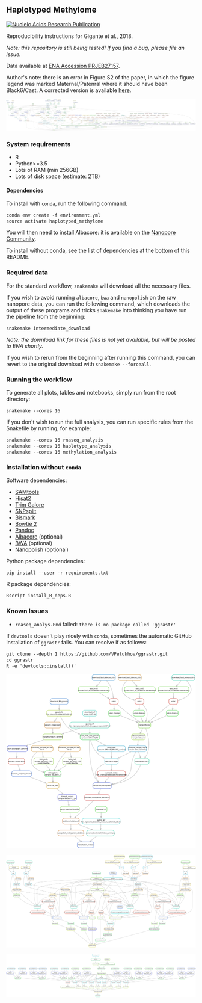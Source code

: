 ## Haplotyped Methylome

[![Nucleic Acids Research Publication](https://zenodo.org/badge/doi/10.1093/nar/gkz107.svg)](https://doi.org/10.1101/445924)

Reproducibility instructions for Gigante et al., 2018.

_Note: this repository is still being tested! If you find a bug, please file an issue._

Data available at [ENA Accession PRJEB27157](https://www.ebi.ac.uk/ena/data/view/PRJEB27157).

Author's note: there is an error in Figure S2 of the paper, in which the figure legend was marked Maternal/Patenral where it should have been Black6/Cast. A corrected version is available [here](https://raw.githubusercontent.com/scottgigante/haplotyped-methylome/master/Figure_S2.pdf).

[![Directed Acyclic Dependency Graph](dependency_graph.svg)](http://htmlpreview.github.io/?https://github.com/scottgigante/haplotyped-methylome/blob/master/dependency_graph.svg)

### System requirements

* R
* Python>=3.5
* Lots of RAM (min 256GB)
* Lots of disk space (estimate: 2TB)

#### Dependencies

To install with `conda`, run the following command.

```
conda env create -f environment.yml
source activate haplotyped_methylome
```

You will then need to install Albacore: it is available on the [Nanopore Community](https://community.nanoporetech.com/downloads).

To install without conda, see the list of dependencies at the bottom of this README.

### Required data

For the standard workflow, `snakemake` will download all the necessary files.

If you wish to avoid running `albacore`, `bwa` and `nanopolish` on the raw nanopore data, you can run the following command, which downloads the output of these programs and tricks `snakemake` into thinking you have run the pipeline from the beginning:

```
snakemake intermediate_download
```

_Note: the download link for these files is not yet available, but will be posted to ENA shortly._

If you wish to rerun from the beginning after running this command, you can revert to the original download with `snakemake --forceall`.

### Running the workflow

To generate all plots, tables and notebooks, simply run from the root directory:

```
snakemake --cores 16
```

If you don't wish to run the full analysis, you can run specific rules from the Snakefile by running, for example:

```
snakemake --cores 16 rnaseq_analysis
snakemake --cores 16 haplotype_analysis
snakemake --cores 16 methylation_analysis
```

### Installation without `conda`

Software dependencies:

* [SAMtools](http://www.htslib.org/download/)
* [Hisat2](https://ccb.jhu.edu/software/hisat2/index.shtml)
* [Trim Galore](https://www.bioinformatics.babraham.ac.uk/projects/trim_galore/)
* [SNPsplit](https://www.bioinformatics.babraham.ac.uk/projects/SNPsplit/)
* [Bismark](https://www.bioinformatics.babraham.ac.uk/projects/bismark/)
* [Bowtie 2](http://bowtie-bio.sourceforge.net/bowtie2/index.shtml)
* [Pandoc](https://pandoc.org/installing.html)
* [Albacore](https://community.nanoporetech.com/downloads) (optional)
* [BWA](https://sourceforge.net/projects/bio-bwa/files/) (optional)
* [Nanopolish](https://nanopolish.readthedocs.io/en/latest/installation.html) (optional)

Python package dependencies:

```
pip install --user -r requirements.txt
```

R package dependencies:

```
Rscript install_R_deps.R
```

### Known Issues

* `rnaseq_analys.Rmd` failed: `there is no package called 'ggrastr'`

If `devtools` doesn't play nicely with `conda`, sometimes the automatic GitHub installation of `ggrastr` fails. You can resolve if as follows:

```
git clone --depth 1 https://github.com/VPetukhov/ggrastr.git
cd ggrastr
R -e 'devtools::install()'
```

[![Directed Acyclic Dependency Graph: Methylation](methylation_dependency_graph.svg)](http://htmlpreview.github.io/?https://github.com/scottgigante/haplotyped-methylome/blob/master/methylation_dependency_graph.svg)

[![Directed Acyclic Dependency Graph: Haplotyping](haplotype_dependency_graph.svg)](http://htmlpreview.github.io/?https://github.com/scottgigante/haplotyped-methylome/blob/master/haplotype_dependency_graph.svg)

[![Directed Acyclic Dependency Graph: RNA-seq](rnaseq_dependency_graph.svg)](http://htmlpreview.github.io/?https://github.com/scottgigante/haplotyped-methylome/blob/master/rnaseq_dependency_graph.svg)
